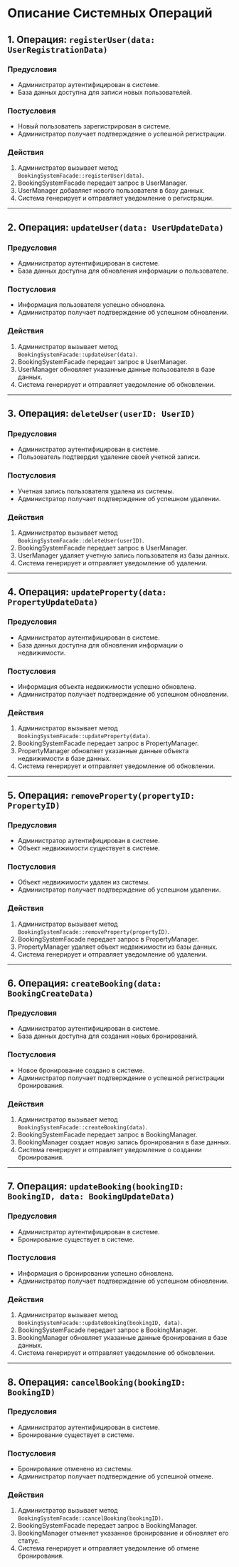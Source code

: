 # Описание Системных Операций

## 1. Операция: `registerUser(data: UserRegistrationData)`

### Предусловия
- Администратор аутентифицирован в системе.
- База данных доступна для записи новых пользователей.

### Постусловия
- Новый пользователь зарегистрирован в системе.
- Администратор получает подтверждение о успешной регистрации.

### Действия
1. Администратор вызывает метод `BookingSystemFacade::registerUser(data)`.
2. BookingSystemFacade передает запрос в UserManager.
3. UserManager добавляет нового пользователя в базу данных.
4. Система генерирует и отправляет уведомление о регистрации.

---

## 2. Операция: `updateUser(data: UserUpdateData)`

### Предусловия
- Администратор аутентифицирован в системе.
- База данных доступна для обновления информации о пользователе.

### Постусловия
- Информация пользователя успешно обновлена.
- Администратор получает подтверждение об успешном обновлении.

### Действия
1. Администратор вызывает метод `BookingSystemFacade::updateUser(data)`.
2. BookingSystemFacade передает запрос в UserManager.
3. UserManager обновляет указанные данные пользователя в базе данных.
4. Система генерирует и отправляет уведомление об обновлении.

---

## 3. Операция: `deleteUser(userID: UserID)`

### Предусловия
- Администратор аутентифицирован в системе.
- Пользователь подтвердил удаление своей учетной записи.

### Постусловия
- Учетная запись пользователя удалена из системы.
- Администратор получает подтверждение об успешном удалении.

### Действия
1. Администратор вызывает метод `BookingSystemFacade::deleteUser(userID)`.
2. BookingSystemFacade передает запрос в UserManager.
3. UserManager удаляет учетную запись пользователя из базы данных.
4. Система генерирует и отправляет уведомление об удалении.

---

## 4. Операция: `updateProperty(data: PropertyUpdateData)`

### Предусловия
- Администратор аутентифицирован в системе.
- База данных доступна для обновления информации о недвижимости.

### Постусловия
- Информация объекта недвижимости успешно обновлена.
- Администратор получает подтверждение об успешном обновлении.

### Действия
1. Администратор вызывает метод `BookingSystemFacade::updateProperty(data)`.
2. BookingSystemFacade передает запрос в PropertyManager.
3. PropertyManager обновляет указанные данные объекта недвижимости в базе данных.
4. Система генерирует и отправляет уведомление об обновлении.

---

## 5. Операция: `removeProperty(propertyID: PropertyID)`

### Предусловия
- Администратор аутентифицирован в системе.
- Объект недвижимости существует в системе.

### Постусловия
- Объект недвижимости удален из системы.
- Администратор получает подтверждение об успешном удалении.

### Действия
1. Администратор вызывает метод `BookingSystemFacade::removeProperty(propertyID)`.
2. BookingSystemFacade передает запрос в PropertyManager.
3. PropertyManager удаляет объект недвижимости из базы данных.
4. Система генерирует и отправляет уведомление об удалении.

---

## 6. Операция: `createBooking(data: BookingCreateData)`

### Предусловия
- Администратор аутентифицирован в системе.
- База данных доступна для создания новых бронирований.

### Постусловия
- Новое бронирование создано в системе.
- Администратор получает подтверждение о успешной регистрации бронирования.

### Действия
1. Администратор вызывает метод `BookingSystemFacade::createBooking(data)`.
2. BookingSystemFacade передает запрос в BookingManager.
3. BookingManager создает новую запись бронирования в базе данных.
4. Система генерирует и отправляет уведомление о создании бронирования.

---

## 7. Операция: `updateBooking(bookingID: BookingID, data: BookingUpdateData)`

### Предусловия
- Администратор аутентифицирован в системе.
- Бронирование существует в системе.

### Постусловия
- Информация о бронировании успешно обновлена.
- Администратор получает подтверждение об успешном обновлении.

### Действия
1. Администратор вызывает метод `BookingSystemFacade::updateBooking(bookingID, data)`.
2. BookingSystemFacade передает запрос в BookingManager.
3. BookingManager обновляет указанные данные бронирования в базе данных.
4. Система генерирует и отправляет уведомление об обновлении.

---

## 8. Операция: `cancelBooking(bookingID: BookingID)`

### Предусловия
- Администратор аутентифицирован в системе.
- Бронирование существует в системе.

### Постусловия
- Бронирование отменено из системы.
- Администратор получает подтверждение об успешной отмене.

### Действия
1. Администратор вызывает метод `BookingSystemFacade::cancelBooking(bookingID)`.
2. BookingSystemFacade передает запрос в BookingManager.
3. BookingManager отменяет указанное бронирование и обновляет его статус.
4. Система генерирует и отправляет уведомление об отмене бронирования.
